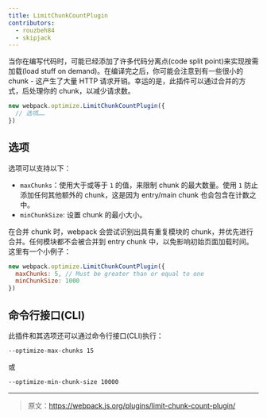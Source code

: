 ```yaml
---
title: LimitChunkCountPlugin
contributors:
  - rouzbeh84
  - skipjack
---
```


当你在编写代码时，可能已经添加了许多代码分离点(code split point)来实现按需加载(load stuff on demand)。在编译完之后，你可能会注意到有一些很小的 chunk - 这产生了大量 HTTP 请求开销。幸运的是，此插件可以通过合并的方式，后处理你的 chunk，以减少请求数。

``` js
new webpack.optimize.LimitChunkCountPlugin({
  // 选项……
})
```


## 选项

选项可以支持以下：

- `maxChunks`：使用大于或等于 `1` 的值，来限制 chunk 的最大数量。使用 `1` 防止添加任何其他额外的 chunk，这是因为 entry/main chunk 也会包含在计数之中。
- `minChunkSize`: 设置 chunk 的最小大小。

在合并 chunk 时，webpack 会尝试识别出具有重复模块的 chunk，并优先进行合并。任何模块都不会被合并到 entry chunk 中，以免影响初始页面加载时间。这里有一个小例子：

``` js
new webpack.optimize.LimitChunkCountPlugin({
  maxChunks: 5, // Must be greater than or equal to one
  minChunkSize: 1000
})
```


## 命令行接口(CLI)

此插件和其选项还可以通过命令行接口(CLI)执行：

``` bash
--optimize-max-chunks 15
```

或

``` bash
--optimize-min-chunk-size 10000
```

***

> 原文：https://webpack.js.org/plugins/limit-chunk-count-plugin/
